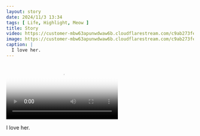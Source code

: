 ```yaml
---
layout: story
date: 2024/11/3 13:34
tags: [ Life, Highlight, Meow ]
title: Story
video: https://customer-mbw63apunwdwaw6b.cloudflarestream.com/c9ab273feb9f4cb69ca23fada621c60c/downloads/default.mp4
image: https://customer-mbw63apunwdwaw6b.cloudflarestream.com/c9ab273feb9f4cb69ca23fada621c60c/thumbnails/thumbnail.jpg
caption: |
  I love her.
---
```



<video src='https://customer-mbw63apunwdwaw6b.cloudflarestream.com/c9ab273feb9f4cb69ca23fada621c60c/downloads/default.mp4' poster='https://customer-mbw63apunwdwaw6b.cloudflarestream.com/c9ab273feb9f4cb69ca23fada621c60c/thumbnails/thumbnail.jpg' aria-describedby='description'><!-- tracks --></video>

<div id='description'>I love her.</div>

